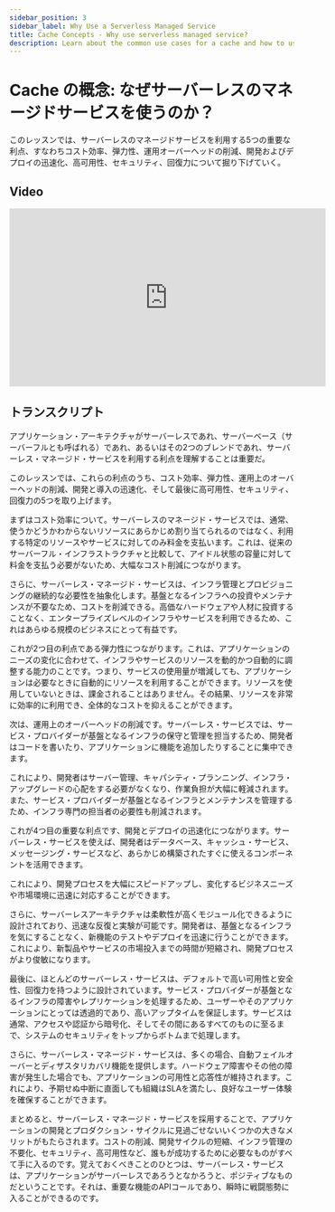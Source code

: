 ```yaml
---
sidebar_position: 3
sidebar_label: Why Use a Serverless Managed Service
title: Cache Concepts - Why use serverless managed service?
description: Learn about the common use cases for a cache and how to use them in your daily work.
---
```


# Cache の概念: なぜサーバーレスのマネージドサービスを使うのか？

このレッスンでは、サーバーレスのマネージドサービスを利用する5つの重要な利点、すなわちコスト効率、弾力性、運用オーバーヘッドの削減、開発およびデプロイの迅速化、高可用性、セキュリティ、回復力について掘り下げていく。

## Video

<iframe width="560" height="315" src="https://www.youtube.com/embed/UJ2lZ8b8txI" title="YouTube video player" frameborder="0" allow="accelerometer; autoplay; clipboard-write; encrypted-media; gyroscope; picture-in-picture; web-share" allowfullscreen></iframe>

## トランスクリプト

アプリケーション・アーキテクチャがサーバーレスであれ、サーバーベース（サーバーフルとも呼ばれる）であれ、あるいはその2つのブレンドであれ、サーバーレス・マネージド・サービスを利用する利点を理解することは重要だ。

このレッスンでは、これらの利点のうち、コスト効率、弾力性、運用上のオーバーヘッドの削減、開発と導入の迅速化、そして最後に高可用性、セキュリティ、回復力の5つを取り上げます。

まずはコスト効率について。サーバーレスのマネージド・サービスでは、通常、使うかどうかわからないリソースにあらかじめ割り当てられるのではなく、利用する特定のリソースやサービスに対してのみ料金を支払います。これは、従来のサーバーフル・インフラストラクチャと比較して、アイドル状態の容量に対して料金を支払う必要がないため、大幅なコスト削減につながります。

さらに、サーバーレス・マネージド・サービスは、インフラ管理とプロビジョニングの継続的な必要性を抽象化します。基盤となるインフラへの投資やメンテナンスが不要なため、コストを削減できる。高価なハードウェアや人材に投資することなく、エンタープライズレベルのインフラやサービスを利用できるため、これはあらゆる規模のビジネスにとって有益です。

これが2つ目の利点である弾力性につながります。これは、アプリケーションのニーズの変化に合わせて、インフラやサービスのリソースを動的かつ自動的に調整する能力のことです。つまり、サービスの使用量が増減しても、アプリケーションは必要なときに自動的にリソースを利用することができます。リソースを使用していないときは、課金されることはありません。その結果、リソースを非常に効率的に利用でき、全体的なコストを抑えることができます。

次は、運用上のオーバーヘッドの削減です。サーバーレス・サービスでは、サービス・プロバイダーが基盤となるインフラの保守と管理を担当するため、開発者はコードを書いたり、アプリケーションに機能を追加したりすることに集中できます。

これにより、開発者はサーバー管理、キャパシティ・プランニング、インフラ・アップグレードの心配をする必要がなくなり、作業負担が大幅に軽減されます。また、サービス・プロバイダーが基盤となるインフラとメンテナンスを管理するため、インフラ専門の担当者の必要性も削減されます。

これが4つ目の重要な利点です、開発とデプロイの迅速化につながります。サーバーレス・サービスを使えば、開発者はデータベース、キャッシュ・サービス、メッセージング・サービスなど、あらかじめ構築されたすぐに使えるコンポーネントを活用できます。

これにより、開発プロセスを大幅にスピードアップし、変化するビジネスニーズや市場環境に迅速に対応することができます。

さらに、サーバーレスアーキテクチャは柔軟性が高くモジュール化できるように設計されており、迅速な反復と実験が可能です。開発者は、基盤となるインフラを気にすることなく、新機能のテストやデプロイを迅速に行うことができます。これにより、新製品やサービスの市場投入までの時間が短縮され、開発プロセスがより俊敏になります。

最後に、ほとんどのサーバーレス・サービスは、デフォルトで高い可用性と安全性、回復力を持つように設計されています。サービス・プロバイダーが基盤となるインフラの障害やレプリケーションを処理するため、ユーザーやそのアプリケーションにとっては透過的であり、高いアップタイムを保証します。サービスは通常、アクセスや認証から暗号化、そしてその間にあるすべてのものに至るまで、システムのセキュリティをトップからボトムまで処理します。

さらに、サーバーレス・マネージド・サービスは、多くの場合、自動フェイルオーバーとディザスタリカバリ機能を提供します。ハードウェア障害やその他の障害が発生した場合でも、アプリケーションの可用性と応答性が維持されます。これにより、予期せぬ中断に直面しても組織はSLAを満たし、良好なユーザー体験を確保することができます。

まとめると、サーバーレス・マネージド・サービスを採用することで、アプリケーションの開発とプロダクション・サイクルに見過ごせないいくつかの大きなメリットがもたらされます。コストの削減、開発サイクルの短縮、インフラ管理の不要化、セキュリティ、高可用性など、誰もが成功するために必要なものがすべて手に入るのです。覚えておくべきことのひとつは、サーバーレス・サービスは、アプリケーションがサーバーレスであろうとなかろうと、ポジティブなものだということです。それは、重要な機能のAPIコールであり、瞬時に戦闘態勢に入ることができるのです。
